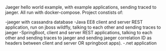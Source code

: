 Jaeger hello world example, with example applications, sending traced to jaeger. All run with docker-compose.
Project constists of:

-jaeger with cassandra database
-Java EE8 client and server REST application, run on jboss wildfly, talking to each other and sending traces to jaeger
-SpringBoot, client and server REST applications, talking to each other and sending traces to jaeger and sending jaeger correlation ID as headers between client and server
OR springboot apps).
-.net application
